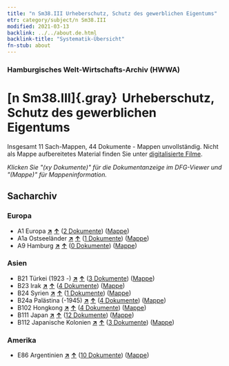 ```yaml
---
title: "n Sm38.III Urheberschutz, Schutz des gewerblichen Eigentums"
etr: category/subject/n Sm38.III
modified: 2021-03-13
backlink: ../../about.de.html
backlink-title: "Systematik-Übersicht"
fn-stub: about
---
```


### Hamburgisches Welt-Wirtschafts-Archiv (HWWA)
# [n Sm38.III]{.gray}&#8201; Urheberschutz, Schutz des gewerblichen Eigentums&#160; 




Insgesamt 11 Sach-Mappen, 44 Dokumente - Mappen unvollständig.
Nicht als Mappe aufbereitetes Material finden Sie unter [digitalisierte Filme](/film/h1_sh).

_Klicken Sie "(xy Dokumente)" für die Dokumentanzeige im DFG-Viewer und "(Mappe)" für Mappeninformation._

## Sacharchiv




### Europa

- A1 Europa [**&nearr;**](../../../geo/i/140892/about.de.html "Europa (alle Mappen)") [**&uarr;**](../../../geo/about.de.html#A1 "Ländersystematik") (<a href="https://pm20.zbw.eu/dfgview/sh/140892,145839" title="über: Europa : Urheberschutz, Schutz des gewerblichen Eigentums" target="_blank">2 Dokumente</a>) ([Mappe](../../../../folder/sh/1408xx/140892/1458xx/145839/about.de.html))
- A1a Ostseeländer [**&nearr;**](../../../geo/i/140894/about.de.html "Ostseeländer (alle Mappen)") [**&uarr;**](../../../geo/about.de.html#A1a "Ländersystematik") (<a href="https://pm20.zbw.eu/dfgview/sh/140894,145839" title="über: Ostseeländer : Urheberschutz, Schutz des gewerblichen Eigentums" target="_blank">1 Dokumente</a>) ([Mappe](../../../../folder/sh/1408xx/140894/1458xx/145839/about.de.html))
- A9 Hamburg [**&nearr;**](../../../geo/i/140905/about.de.html "Hamburg (alle Mappen)") [**&uarr;**](../../../geo/about.de.html#A9 "Ländersystematik") (<a href="https://pm20.zbw.eu/dfgview/sh/140905,145839" title="über: Hamburg : Urheberschutz, Schutz des gewerblichen Eigentums" target="_blank">0 Dokumente</a>) ([Mappe](../../../../folder/sh/1409xx/140905/1458xx/145839/about.de.html))

### Asien

- B21 Türkei (1923 -) [**&nearr;**](../../../geo/i/141111/about.de.html "Türkei (1923 -) (alle Mappen)") [**&uarr;**](../../../geo/about.de.html#B21 "Ländersystematik") (<a href="https://pm20.zbw.eu/dfgview/sh/141111,145839" title="über: Türkei (1923 -) : Urheberschutz, Schutz des gewerblichen Eigentums" target="_blank">3 Dokumente</a>) ([Mappe](../../../../folder/sh/1411xx/141111/1458xx/145839/about.de.html))
- B23 Irak [**&nearr;**](../../../geo/i/141113/about.de.html "Irak (alle Mappen)") [**&uarr;**](../../../geo/about.de.html#B23 "Ländersystematik") (<a href="https://pm20.zbw.eu/dfgview/sh/141113,145839" title="über: Irak : Urheberschutz, Schutz des gewerblichen Eigentums" target="_blank">4 Dokumente</a>) ([Mappe](../../../../folder/sh/1411xx/141113/1458xx/145839/about.de.html))
- B24 Syrien [**&nearr;**](../../../geo/i/141114/about.de.html "Syrien (alle Mappen)") [**&uarr;**](../../../geo/about.de.html#B24 "Ländersystematik") (<a href="https://pm20.zbw.eu/dfgview/sh/141114,145839" title="über: Syrien : Urheberschutz, Schutz des gewerblichen Eigentums" target="_blank">1 Dokumente</a>) ([Mappe](../../../../folder/sh/1411xx/141114/1458xx/145839/about.de.html))
- B24a Palästina (-1945) [**&nearr;**](../../../geo/i/141115/about.de.html "Palästina (-1945) (alle Mappen)") [**&uarr;**](../../../geo/about.de.html#B24a "Ländersystematik") (<a href="https://pm20.zbw.eu/dfgview/sh/141115,145839" title="über: Palästina (-1945) : Urheberschutz, Schutz des gewerblichen Eigentums" target="_blank">4 Dokumente</a>) ([Mappe](../../../../folder/sh/1411xx/141115/1458xx/145839/about.de.html))
- B102 Hongkong [**&nearr;**](../../../geo/i/141268/about.de.html "Hongkong (alle Mappen)") [**&uarr;**](../../../geo/about.de.html#B102 "Ländersystematik") (<a href="https://pm20.zbw.eu/dfgview/sh/141268,145839" title="über: Hongkong : Urheberschutz, Schutz des gewerblichen Eigentums" target="_blank">4 Dokumente</a>) ([Mappe](../../../../folder/sh/1412xx/141268/1458xx/145839/about.de.html))
- B111 Japan [**&nearr;**](../../../geo/i/141272/about.de.html "Japan (alle Mappen)") [**&uarr;**](../../../geo/about.de.html#B111 "Ländersystematik") (<a href="https://pm20.zbw.eu/dfgview/sh/141272,145839" title="über: Japan : Urheberschutz, Schutz des gewerblichen Eigentums" target="_blank">12 Dokumente</a>) ([Mappe](../../../../folder/sh/1412xx/141272/1458xx/145839/about.de.html))
- B112 Japanische Kolonien [**&nearr;**](../../../geo/i/141273/about.de.html "Japanische Kolonien (alle Mappen)") [**&uarr;**](../../../geo/about.de.html#B112 "Ländersystematik") (<a href="https://pm20.zbw.eu/dfgview/sh/141273,145839" title="über: Japanische Kolonien : Urheberschutz, Schutz des gewerblichen Eigentums" target="_blank">3 Dokumente</a>) ([Mappe](../../../../folder/sh/1412xx/141273/1458xx/145839/about.de.html))

### Amerika

- E86 Argentinien [**&nearr;**](../../../geo/i/141692/about.de.html "Argentinien (alle Mappen)") [**&uarr;**](../../../geo/about.de.html#E86 "Ländersystematik") (<a href="https://pm20.zbw.eu/dfgview/sh/141692,145839" title="über: Argentinien : Urheberschutz, Schutz des gewerblichen Eigentums" target="_blank">10 Dokumente</a>) ([Mappe](../../../../folder/sh/1416xx/141692/1458xx/145839/about.de.html))


